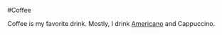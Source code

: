 #Coffee





Coffee is my favorite drink. Mostly, I drink [Americano](https://en.wikipedia.org/wiki/Caff%C3%A8_Americano) and Cappuccino.